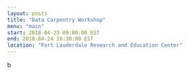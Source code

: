 ```yaml
---
layout: posts
title: "Data Carpentry Workshop"
menu: "main"
start: 2018-04-23 09:00:00 EST
end: 2018-04-24 16:30:00 EST
location: "Fort Lauderdale Research and Education Center"
---
```

b